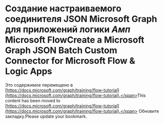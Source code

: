 # <a name="create-a-microsoft-graph-json-batch-custom-connector-for-microsoft-flow--logic-apps"></a><span data-ttu-id="d171c-101">Создание настраиваемого соединителя JSON Microsoft Graph для приложений логики _Амп_ Microsoft Flow</span><span class="sxs-lookup"><span data-stu-id="d171c-101">Create a Microsoft Graph JSON Batch Custom Connector for Microsoft Flow & Logic Apps</span></span>

<span data-ttu-id="d171c-102">Это содержимое перемещено в [https://docs.microsoft.com/graph/training/flow-tutorial](https://docs.microsoft.com/graph/training/flow-tutorial).</span><span class="sxs-lookup"><span data-stu-id="d171c-102">This content has been moved to [https://docs.microsoft.com/graph/training/flow-tutorial](https://docs.microsoft.com/graph/training/flow-tutorial).</span></span> <span data-ttu-id="d171c-103">Обновите закладку.</span><span class="sxs-lookup"><span data-stu-id="d171c-103">Please update your bookmark.</span></span>
